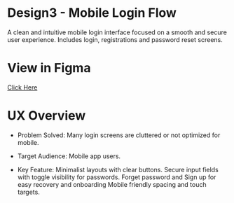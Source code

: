 # Design3 - Mobile Login Flow 

A clean and intuitive mobile login interface focused on a smooth and secure user experience. Includes login, registrations and password    reset screens.

# View in Figma
 [Click Here](https://www.figma.com/design/ZG7BAbEhSd5m2L4M9cU3Pm/moblie-sign-up-flow?node-id=0-1&t=cXzwCG8zmLYpdq7Z-1)
# UX Overview
 - Problem Solved:
   Many login screens are cluttered or not optimized for mobile.

 - Target Audience:
   Mobile app users.

 - Key Feature:
   Minimalist layouts with clear buttons.
   Secure input fields with toggle visibility for passwords.
   Forget password and Sign up for easy recovery and onboarding
   Mobile friendly spacing and touch targets.
   
   
